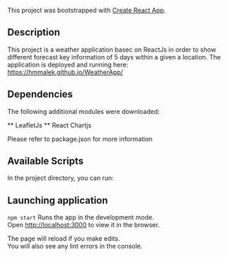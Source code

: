 This project was bootstrapped with [Create React App](https://github.com/facebook/create-react-app).

## Description

This project is a weather application basec on ReactJs in order to show different  forecast key information of 5 days within a given a location. 
The application is deployed and running here: https://hmmalek.github.io/WeatherApp/

## Dependencies

The following additional modules were downloaded: 

 ** LeafletJs
 ** React Chartjs

 Please refer to package.json for more information

## Available Scripts

In the project directory, you can run:

## Launching application

`npm start`
Runs the app in the development mode.<br />
Open [http://localhost:3000](http://localhost:3000) to view it in the browser.

The page will reload if you make edits.<br />
You will also see any lint errors in the console.


